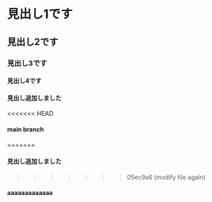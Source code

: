 # 見出し1です
## 見出し2です
### 見出し3です
#### 見出し4です
#### 見出し追加しました
<<<<<<< HEAD
#### main branch

=======
#### 見出し追加しました
>>>>>>> 05ec9a6 (modify file again)
#### aaaaaaaaaaaaa
